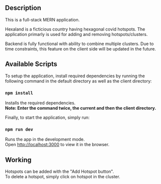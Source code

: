 ## Description
This is a full-stack MERN application.

Hexaland is a ficticious country having hexagonal covid hotspots. The application primarly is used for adding and removing hotspots/clusters.

Backend is fully functional with ability to combine multiple clusters. Due to time constraints, this feature on the client side will be updated in the future.

## Available Scripts

To setup the application, install required dependencies by running the following command in the default directory as well as the client directory:

### `npm install`

Installs the required dependencies.<br />
**Note: Enter the command twice, the current and then the client directory.**


Finally, to start the application, simply run:

### `npm run dev`

Runs the app in the development mode.<br />
Open [http://localhost:3000](http://localhost:3000) to view it in the browser.


## Working

Hotspots can be added with the "Add Hotspot button".<br />
To delete a hotspot, simply click on hotspot in the cluster.
